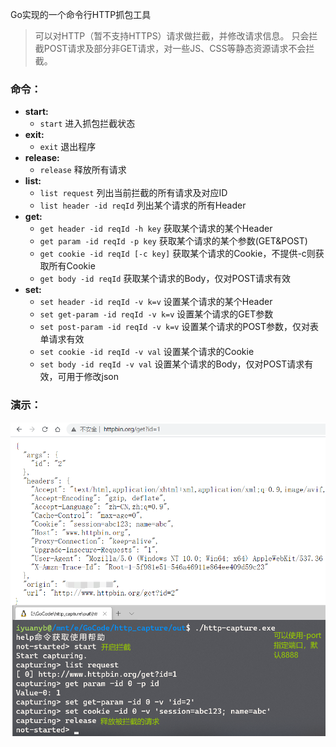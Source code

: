 Go实现的一个命令行HTTP抓包工具

> 可以对HTTP（暂不支持HTTPS）请求做拦截，并修改请求信息。
> 只会拦截POST请求及部分非GET请求，对一些JS、CSS等静态资源请求不会拦截。

### 命令：
- **start:**
    - `start`                  进入抓包拦截状态
- **exit:**
    - `exit`                   退出程序
- **release:**
    - `release`                                释放所有请求
- **list:**
    - `list request`           列出当前拦截的所有请求及对应ID
    - `list header -id reqId`  列出某个请求的所有Header
- **get:**
    - `get header -id reqId -h key`   获取某个请求的某个Header
    - `get param -id reqId -p key`    获取某个请求的某个参数(GET&POST)
    - `get cookie -id reqId [-c key]` 获取某个请求的Cookie，不提供-c则获取所有Cookie
    - `get body -id reqId`            获取某个请求的Body，仅对POST请求有效
- **set:**
    - `set header -id reqId -v k=v`      设置某个请求的某个Header
    - `set get-param -id reqId -v k=v`  设置某个请求的GET参数
    - `set post-param -id reqId -v k=v`  设置某个请求的POST参数，仅对表单请求有效
    - `set cookie -id reqId -v val`      设置某个请求的Cookie
    - `set body -id reqId -v val`        设置某个请求的Body，仅对POST请求有效，可用于修改json
    
### 演示：

![hc](md_image/hc.png)

